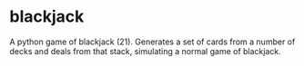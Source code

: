 # blackjack

A python game of blackjack (21). Generates a set of cards from a number of decks and deals from that stack, simulating a normal game of blackjack.
